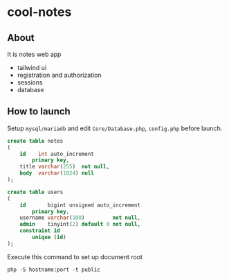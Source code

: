 # cool-notes
## About
It is notes web app 
- tailwind ui
- registration and authorization
- sessions
- database
## How to launch
Setup `mysql/mariadb` and edit `Core/Database.php`, `config.php` before launch. 
```sql
create table notes
(
    id    int auto_increment
        primary key,
    title varchar(255)  not null,
    body  varchar(1024) null
);
```
```sql
create table users
(
    id       bigint unsigned auto_increment
        primary key,
    username varchar(100)         not null,
    admin    tinyint(2) default 0 not null,
    constraint id
        unique (id)
);
```

Execute this command to set up document root
```
php -S hostname:port -t public 
```

